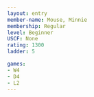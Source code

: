 ```yaml
---
layout: entry
member-name: Mouse, Minnie
membership: Regular
level: Beginner
USCF: None
rating: 1300
ladder: 5

games:
- W4
- D4
- L2
---
```

